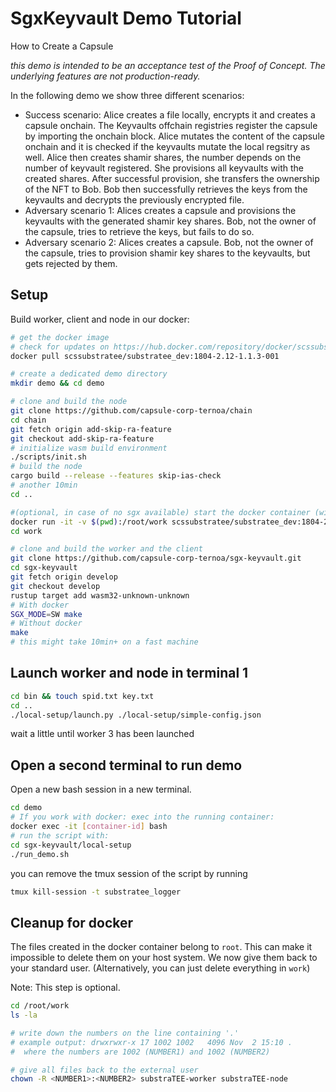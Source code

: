#  SgxKeyvault Demo Tutorial
 How to Create a Capsule

*this demo is intended to be an acceptance test of the Proof of Concept. The underlying features are not production-ready.*

In the following demo we show three different scenarios:
* Success scenario: Alice creates a file locally, encrypts it and creates a capsule onchain. The Keyvaults offchain registries register the capsule by importing the onchain block. Alice mutates the content of the capsule onchain and it is checked if the keyvaults mutate the local regsitry as well. Alice then creates shamir shares, the number depends on the number of keyvault registered. She provisions all keyvaults with the created shares. After successful provision, she transfers the ownership of the NFT to Bob. Bob then successfully retrieves the keys from the keyvaults and decrypts the previously encrypted file.
* Adversary scenario 1: Alices creates a capsule and provisions the keyvaults with the generated shamir key shares. Bob, not the owner of the capsule, tries to retrieve the keys, but fails to do so.
* Adversary scenario 2: Alices creates a capsule. Bob, not the owner of the capsule, tries to provision shamir key shares to the keyvaults, but gets rejected by them.


## Setup

Build worker, client and node in our docker:

```bash
# get the docker image
# check for updates on https://hub.docker.com/repository/docker/scssubstratee/substratee_dev
docker pull scssubstratee/substratee_dev:1804-2.12-1.1.3-001

# create a dedicated demo directory
mkdir demo && cd demo

# clone and build the node
git clone https://github.com/capsule-corp-ternoa/chain
cd chain
git fetch origin add-skip-ra-feature
git checkout add-skip-ra-feature
# initialize wasm build environment
./scripts/init.sh
# build the node
cargo build --release --features skip-ias-check
# another 10min
cd ..

#(optional, in case of no sgx available) start the docker container (with sgx support)
docker run -it -v $(pwd):/root/work scssubstratee/substratee_dev:1804-2.12-1.1.3-001 /bin/bash
cd work

# clone and build the worker and the client
git clone https://github.com/capsule-corp-ternoa/sgx-keyvault.git
cd sgx-keyvault
git fetch origin develop
git checkout develop
rustup target add wasm32-unknown-unknown
# With docker
SGX_MODE=SW make
# Without docker
make
# this might take 10min+ on a fast machine
```

## Launch worker and node in terminal 1
```bash
cd bin && touch spid.txt key.txt
cd ..
./local-setup/launch.py ./local-setup/simple-config.json
```
wait a little until worker 3 has been launched

## Open a second terminal to run demo
Open a new bash session in a new terminal.

```bash
cd demo
# If you work with docker: exec into the running container:
docker exec -it [container-id] bash
# run the script with:
cd sgx-keyvault/local-setup
./run_demo.sh
```

you can remove the tmux session of the script by running
```bash
tmux kill-session -t substratee_logger
```

## Cleanup for docker
The files created in the docker container belong to `root`. This can make it impossible to delete them on your host system. We now give them back to your standard user. (Alternatively, you can just delete everything in `work`)

Note: This step is optional.

```bash
cd /root/work
ls -la

# write down the numbers on the line containing '.'
# example output: drwxrwxr-x 17 1002 1002   4096 Nov  2 15:10 .
#  where the numbers are 1002 (NUMBER1) and 1002 (NUMBER2)

# give all files back to the external user
chown -R <NUMBER1>:<NUMBER2> substraTEE-worker substraTEE-node
```
